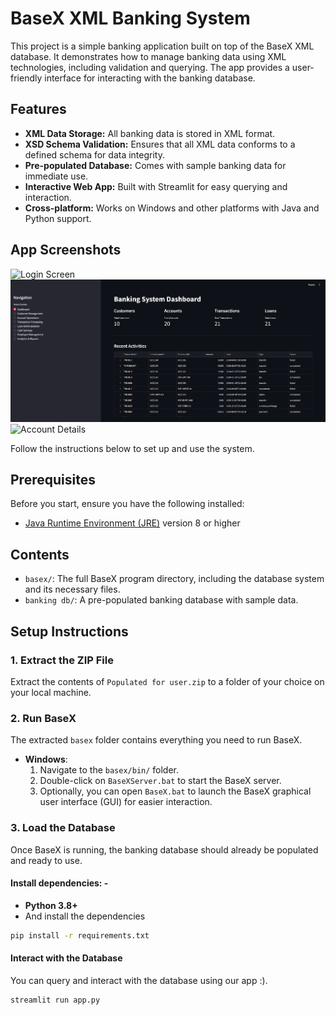 # BaseX XML Banking System

This project is a simple banking application built on top of the BaseX XML database. It demonstrates how to manage banking data using XML technologies, including validation and querying. The app provides a user-friendly interface for interacting with the banking database.

## Features

- **XML Data Storage:** All banking data is stored in XML format.
- **XSD Schema Validation:** Ensures that all XML data conforms to a defined schema for data integrity.
- **Pre-populated Database:** Comes with sample banking data for immediate use.
- **Interactive Web App:** Built with Streamlit for easy querying and interaction.
- **Cross-platform:** Works on Windows and other platforms with Java and Python support.

## App Screenshots

![Login Screen](App%20Screenshots/login.png)
![Dashboard](App%20Screenshots/dashboard.png)
![Account Details](App%20Screenshots/account_details.png)

Follow the instructions below to set up and use the system.

## Prerequisites

Before you start, ensure you have the following installed:

- [Java Runtime Environment (JRE)](https://www.java.com/en/download/) version 8 or higher

## Contents

- `basex/`: The full BaseX program directory, including the database system and its necessary files.
- `banking db/`: A pre-populated banking database with sample data.

## Setup Instructions

### 1. Extract the ZIP File

Extract the contents of `Populated for user.zip` to a folder of your choice on your local machine.

### 2. Run BaseX

The extracted `basex` folder contains everything you need to run BaseX.

- **Windows**:
  1. Navigate to the `basex/bin/` folder.
  2. Double-click on `BaseXServer.bat` to start the BaseX server.
  3. Optionally, you can open `BaseX.bat` to launch the BaseX graphical user interface (GUI) for easier interaction.

### 3. Load the Database

Once BaseX is running, the banking database should already be populated and ready to use.

#### Install dependencies: -

- **Python 3.8+**
- And install the dependencies

```bash
pip install -r requirements.txt
```

#### Interact with the Database

You can query and interact with the database using our app :).

```bash
streamlit run app.py
```
